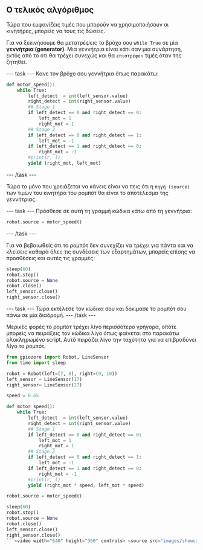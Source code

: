 ## Ο τελικός αλγόριθμος

Τώρα που εμφανίζεις τιμές που μπορούν να χρησιμοποιήσουν οι κινητήρες, μπορείς να τους τις δώσεις.

Για να ξεκινήσουμε θα μετατρέψεις το βρόχο σου `while True` σε μία **γεννήτρια (generator)**. Μια γεννήτρια είναι κάτι σαν μια συνάρτηση, εκτός από το ότι θα τρέχει συνεχώς και θα `επιστρέφει` τιμές όταν της ζητηθεί.

\--- task \--- Κανε τον βρόχο σου γεννήτρια όπως παρακάτω:

```python
def motor_speed():
    while True:
        left_detect  = int(left_sensor.value)
        right_detect = int(right_sensor.value)
        ## Stage 1
        if left_detect == 0 and right_detect == 0:
            left_mot = 1
            right_mot = 1
        ## Stage 2
        if left_detect == 0 and right_detect == 1:
            left_mot = -1
        if left_detect == 1 and right_detect == 0:
            right_mot = -1
        #print(r, l)
        yield (right_mot, left_mot)
```

\--- /task \---

Τώρα το μόνο που χρειάζεται να κάνεις είναι να πεις ότι η `πηγή (source)` των τιμών του κινητήρα του ρομπότ θα είναι το αποτέλεσμα της γεννήτριας.

\--- task \--- Πρόσθεσε σε αυτή τη γραμμή κώδικα κάτω από τη γεννήτρια:

```python
robot.source = motor_speed()
```

\--- /task \---

Για να βεβαιωθείς ότι το ρομπότ δεν συνεχίζει να τρέχει για πάντα και να κλείσεις καθαρά όλες τις συνδέσεις των εξαρτημάτων, μπορείς επίσης να προσθέσεις και αυτές τις γραμμές:

```python
sleep(60)
robot.stop()
robot.source = None
robot.close()
left_sensor.close()
right_sensor.close()
```

\--- task \--- Τώρα εκτέλεσε τον κώδικα σου και δοκίμασε το ρομπότ σου πάνω σε μία διαδρομή. \--- /task \---

Μερικές φορές το ρομπότ τρέχει λίγο περισσότερο γρήγορα, οπότε μπορείς να πειράξεις τον κώδικα λίγο όπως φαίνεται στο παρακάτω ολοκληρωμένο script. Αυτό πειράζει λίγο την ταχύτητα για να επιβραδύνει λίγο το ρομπότ.

```python
from gpiozero import Robot, LineSensor
from time import sleep

robot = Robot(left=(7, 8), right=(9, 10)) 
left_sensor = LineSensor(17)
right_sensor= LineSensor(27)

speed = 0.65

def motor_speed():
    while True:
        left_detect  = int(left_sensor.value)
        right_detect = int(right_sensor.value)
        ## Stage 1
        if left_detect == 0 and right_detect == 0:
            left_mot = 1
            right_mot = 1
        ## Stage 2
        if left_detect == 0 and right_detect == 1:
            left_mot = -1
        if left_detect == 1 and right_detect == 0:
            right_mot = -1
        #print(r, l)
        yield (right_mot * speed, left_mot * speed)

robot.source = motor_speed()

sleep(60)
robot.stop()
robot.source = None
robot.close()
left_sensor.close()
right_sensor.close()
```<video width="640" height="360" controls> <source src="images/showcase.webm" type="video/webm"> Το πρόγραμμα περιήγησής σου δεν υποστηρίζει βίντεο WebM, επομένως δοκίμασε το FireFox ή το Chrome. </video>